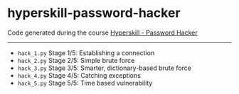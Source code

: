 # hyperskill-password-hacker
Code generated during the course [Hyperskill - Password Hacker](https://hyperskill.org/projects/80)

---

- <code>hack_1.py</code> Stage 1/5: Establishing a connection
- <code>hack_2.py</code> Stage 2/5: Simple brute force
- <code>hack_3.py</code> Stage 3/5: Smarter, dictionary-based brute force
- <code>hack_4.py</code> Stage 4/5: Catching exceptions
- <code>hack_5.py</code> Stage 5/5: Time based vulnerability
